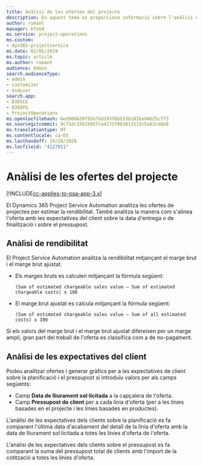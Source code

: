 ```yaml
---
title: Anàlisi de les ofertes del projecte
description: En aquest tema es proporciona informació sobre l'anàlisi de les ofertes del projecte.
author: rumant
manager: kfend
ms.service: project-operations
ms.custom:
- dyn365-projectservice
ms.date: 03/05/2019
ms.topic: article
ms.author: rumant
audience: Admin
search.audienceType:
- admin
- customizer
- enduser
search.app:
- D365CE
- D365PS
- ProjectOperations
ms.openlocfilehash: 6ed900620f92e76d293f6b533b101be94b25cff3
ms.sourcegitcommit: 4cf1dc1561b92fca4175f0b3813133c5e63ce8e6
ms.translationtype: HT
ms.contentlocale: ca-ES
ms.lasthandoff: 10/28/2020
ms.locfileid: "4127011"
---
```

# <a name="analysis-of-project-quotes"></a>Anàlisi de les ofertes del projecte

[!INCLUDE[cc-applies-to-psa-app-3.x](../includes/cc-applies-to-psa-app-3x.md)]

El Dynamics 365 Project Service Automation analitza les ofertes de projectes per estimar la rendibilitat. També analitza la manera com s'alinea l'oferta amb les expectatives del client sobre la data d'entrega o de finalització i sobre el pressupost.

## <a name="profitability-analysis"></a>Anàlisi de rendibilitat

El Project Service Automation analitza la rendibilitat mitjançant el marge brut i el marge brut ajustat.

- Els marges bruts es calculen mitjançant la fórmula següent:

  `
    (Sum of estimated chargeable sales value – Sum of estimated chargeable costs) x 100
  `
- El marge brut ajustat es calcula mitjançant la fórmula següent:

  `
    (Sum of estimated chargeable sales value – Sum of all estimated costs) x 100
  `

Si els valors del marge brut i el marge brut ajustat difereixen per un marge ampli, gran part del treball de l'oferta es classifica com a de no-pagament.

## <a name="analysis-of-customer-expectations"></a>Anàlisi de les expectatives del client

Podeu analitzar ofertes i generar gràfics per a les expectatives de client sobre la planificació i el pressupost si introduïu valors per als camps següents:

- Camp **Data de lliurament sol·licitada** a la capçalera de l'oferta.
- Camp **Pressupost de client** per a cada línia d'oferta (per a les línies basades en el projecte i les línies basades en productes).

L'anàlisi de les expectatives dels clients sobre la planificació es fa comparant l'última data d'acabament del detall de la línia d'oferta amb la data de lliurament sol·licitada a totes les línies d'oferta de l'oferta.

L'anàlisi de les expectatives dels clients sobre el pressupost es fa comparant la suma del pressupost total de clients amb l'import de la cotització a totes les línies d'oferta.
